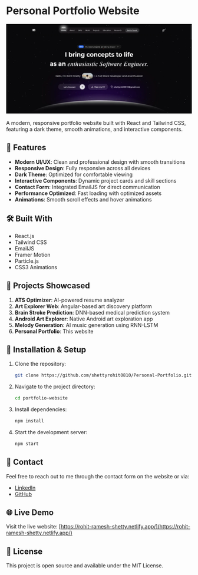 # Personal Portfolio Website

![Portfolio Preview](./src/Assets/Project3.webp)

A modern, responsive portfolio website built with React and Tailwind CSS, featuring a dark theme, smooth animations, and interactive components.

## 🌟 Features

- **Modern UI/UX**: Clean and professional design with smooth transitions
- **Responsive Design**: Fully responsive across all devices
- **Dark Theme**: Optimized for comfortable viewing
- **Interactive Components**: Dynamic project cards and skill sections
- **Contact Form**: Integrated EmailJS for direct communication
- **Performance Optimized**: Fast loading with optimized assets
- **Animations**: Smooth scroll effects and hover animations

## 🛠️ Built With

- React.js
- Tailwind CSS
- EmailJS
- Framer Motion
- Particle.js
- CSS3 Animations

## 🚀 Projects Showcased

1. **ATS Optimizer**: AI-powered resume analyzer
2. **Art Explorer Web**: Angular-based art discovery platform
3. **Brain Stroke Prediction**: DNN-based medical prediction system
4. **Android Art Explorer**: Native Android art exploration app
5. **Melody Generation**: AI music generation using RNN-LSTM
6. **Personal Portfolio**: This website

## 🔧 Installation & Setup

1. Clone the repository:
   ```bash
   git clone https://github.com/shettyrohit0810/Personal-Portfolio.git
   ```

2. Navigate to the project directory:
   ```bash
   cd portfolio-website
   ```

3. Install dependencies:
   ```bash
   npm install
   ```

4. Start the development server:
   ```bash
   npm start
   ```

## 📱 Contact

Feel free to reach out to me through the contact form on the website or via:
- [LinkedIn](https://www.linkedin.com/in/rohit-ramesh-shetty/)
- [GitHub](https://github.com/shettyrohit0810)

## 🌐 Live Demo

Visit the live website: [https://rohit-ramesh-shetty.netlify.app/](https://rohit-ramesh-shetty.netlify.app/)

## 📄 License

This project is open source and available under the MIT License.